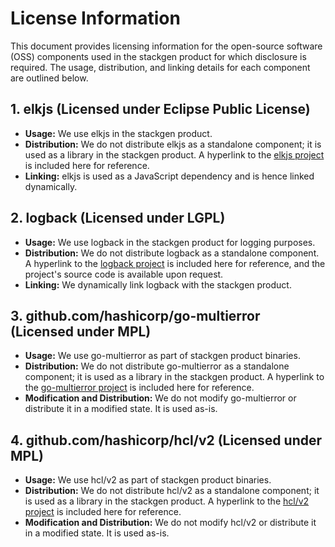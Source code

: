 # License Information

This document provides licensing information for the open-source software (OSS) components used in the stackgen product for which disclosure is required. The usage, distribution, and linking details for each component are outlined below.

## 1. elkjs (Licensed under Eclipse Public License)

- **Usage:** We use elkjs in the stackgen product.
- **Distribution:** We do not distribute elkjs as a standalone component; it is used as a library in the stackgen product. A hyperlink to the [elkjs project](https://github.com/kieler/elkjs) is included here for reference.
- **Linking:** elkjs is used as a JavaScript dependency and is hence linked dynamically.

## 2. logback (Licensed under LGPL)

- **Usage:** We use logback in the stackgen product for logging purposes.
- **Distribution:** We do not distribute logback as a standalone component. A hyperlink to the [logback project](https://github.com/qos-ch/logback) is included here for reference, and the project's source code is available upon request.
- **Linking:** We dynamically link logback with the stackgen product.

## 3. github.com/hashicorp/go-multierror (Licensed under MPL)

- **Usage:** We use go-multierror as part of stackgen product binaries.
- **Distribution:** We do not distribute go-multierror as a standalone component; it is used as a library in the stackgen product. A hyperlink to the [go-multierror project](https://github.com/hashicorp/go-multierror) is included here for reference.
- **Modification and Distribution:** We do not modify go-multierror or distribute it in a modified state. It is used as-is.

## 4. github.com/hashicorp/hcl/v2 (Licensed under MPL)

- **Usage:** We use hcl/v2 as part of stackgen product binaries.
- **Distribution:** We do not distribute hcl/v2 as a standalone component; it is used as a library in the stackgen product. A hyperlink to the [hcl/v2 project](https://github.com/hashicorp/hcl) is included here for reference.
- **Modification and Distribution:** We do not modify hcl/v2 or distribute it in a modified state. It is used as-is.
